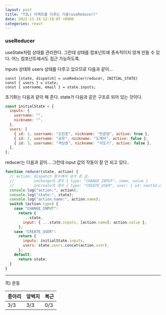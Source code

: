```yaml
---
layout: post
title: "TIL) 리액트를 다루는 기술(useReducer)"
date: 2022-11-10 12:18:07 +0900
categories: react
---
```


### useReducer

useState처럼 상태를 관리한다. 그런데 상태를 컴포넌트에 종속적이지 않게 만들 수 있다.
어느 컴포넌트에서도 접근 가능하도록.

inputs 상태와 users 상태를 다루고 있으므로 다음과 같이...

```
const [state, dispatch] = useReducer(reducer, INITIAL_STATE)
const { users } = state;
const { username, email } = state.inputs;
```

초기화는 다음과 같이 해 준다. state가 다음과 같은 구조로 되어 있는 것이다.

```js
const initialState = {
  inputs: {
    username: "",
    nickname: "",
  },
  users: [
    { id: 1, username: "도민준", nickname: "민준맘", active: true },
    { id: 2, username: "공유", nickname: "도깨비", active: false },
    { id: 3, username: "곽상준", nickname: "각도기", active: false },
  ],
};
```

reducer는 다음과 같이... 그런데 input 값의 작동이 잘 안 되고 있다..

```js
function reducer(state, action) {
  // action: dispatch 함수에서 넘겨 준 값.
  //         onChange의 경우 { type: "CHANGE_INPUT", name, value }
  //         onCreate의 경우 { type: "CREATE_USER", user: { id: nextId.current, username, nickname },}
  console.log("action:", action);
  console.log("state:", state);
  console.log("action.name:", action.name);
  switch (action.type) {
    case "CHANGE_INPUT":
      return {
        ...state,
        input: { ...state.inputs, [action.name]: action.value },
      };
    case "CREATE_USER":
      return {
        inputs: initialState.inputs,
        users: state.users.concat(action.user),
      };
    default:
      return state;
  }
}
```

<hr />
목) 운동

| 종아리 | 앞벅지 | 복근 |
| ------ | ------ | ---- |
| 3/3    | 3/3    | 0/3  |
